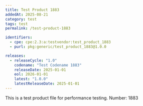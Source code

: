 ```yaml
---
title: Test Product 1883
addedAt: 2025-08-21
category: test
tags: test
permalink: /test-product-1883

identifiers:
  - cpe: cpe:2.3:a:testvendor:test_product_1883
  - purl: pkg:generic/test_product_1883@1.0.0

releases:
  - releaseCycle: "1.0"
    codename: "Test Codename 1883"
    releaseDate: 2025-01-01
    eol: 2026-01-01
    latest: "1.0.0"
    latestReleaseDate: 2025-01-01
---
```


This is a test product file for performance testing. Number: 1883
